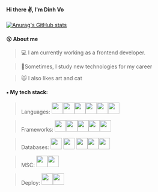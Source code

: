 #### Hi there ✌️, I'm Dinh Vo
[![Anurag's GitHub stats](https://github-readme-stats.vercel.app/api?username=DylanVo28)](https://github.com/anuraghazra/github-readme-stats)

#### 😗 About me
> 💻 I am currently working as a frontend developer.

> 🌼Sometimes, I study new technologies for my career

> 🐱 I also likes art and cat

#### ▪️ My tech stack: 
> Languages: <img src="https://img.icons8.com/fluency/344/javascript.png" width="30" style="display:inline"><img src="https://brandlogos.net/wp-content/uploads/2021/11/java-logo.png" width="30"><img src="https://upload.wikimedia.org/wikipedia/commons/thumb/1/18/ISO_C%2B%2B_Logo.svg/640px-ISO_C%2B%2B_Logo.svg.png" width="30"><img  src="https://spec.edu.vn/uploadfileimage/spec/khac/916600200c-sharp-c-seeklogo.com.png" width="30"><img  src="https://docs.soliditylang.org/en/v0.8.15/_static/logo.svg" width="30"><img  src="http://sqladvice.com/wp-content/uploads/2017/07/SQL_phuongnguyen.png" width="30">

> Frameworks: <img src="https://upload.wikimedia.org/wikipedia/commons/thumb/a/a7/React-icon.svg/1150px-React-icon.svg.png" width="30"><img src="https://miro.medium.com/max/560/1*hAAm71eC0mIg3RIA6S4-DQ.png" width="30"><img src="https://docs.nestjs.com/assets/logo-small.svg" width="30"><img src="https://d3njjcbhbojbot.cloudfront.net/api/utilities/v1/imageproxy/https://coursera-course-photos.s3.amazonaws.com/54/4ed1d02bfe11e9b16e4738100f1cb7/logo-java-spring-boot-cloud_.jpg" width="30"><img src="https://www.computerhope.com/jargon/k/kotlin.png" width="30">

> Databases:  <img src="https://upload.wikimedia.org/wikipedia/commons/2/29/Postgresql_elephant.svg" width="30">
 <img src="https://nghiahsgs.com/wp-content/uploads/2020/08/sql.png" width="30"> <img src="https://thaison.edu.vn/datafiles/setone/1555130678_MSSQLServer.png" width="30"><img src="https://stackjava.com/wp-content/uploads/2018/07/mongodb.png" width="30"><img src="https://miro.medium.com/max/600/1*R4c8lHBHuH5qyqOtZb3h-w.png" width="30">
 
> MSC: <img src="https://pbs.twimg.com/profile_images/1414990564408262661/r6YemvF9_400x400.jpg" width="30"><img src="https://gitlab.com/uploads/-/system/project/avatar/4563480/logo-extra-whitespace.png" width="30">

> Deploy: <img src="https://user-images.githubusercontent.com/33750251/60287980-21aa2700-990b-11e9-9c9d-a79874587a86.png" width="30"><img src="https://gyazo.com/24875377a9eeb65725d6f060af40428f/max_size/1000" width="30">
